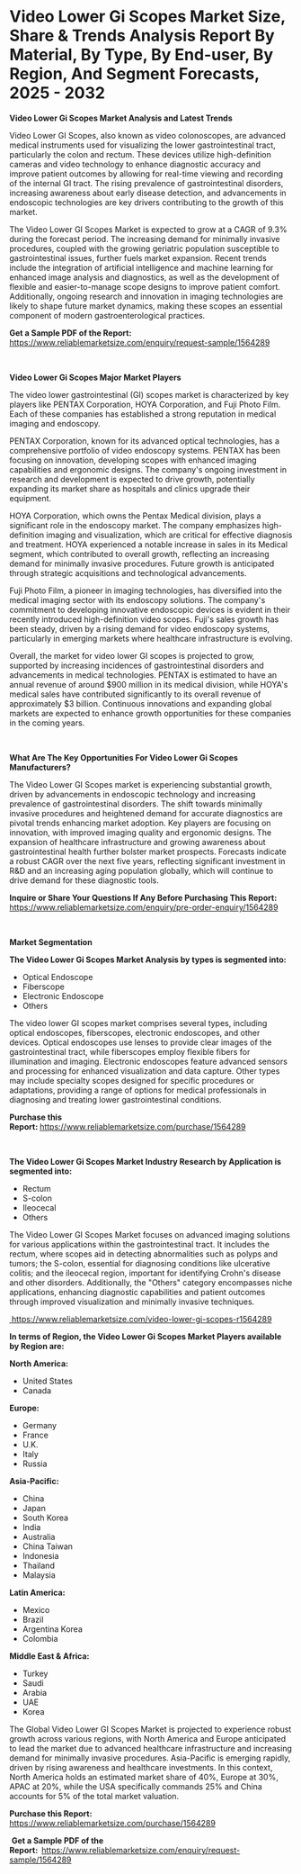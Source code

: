<p><h1>Video Lower Gi Scopes Market Size, Share & Trends Analysis Report By Material, By Type, By End-user, By Region, And Segment Forecasts, 2025 - 2032</h1></p><p><strong>Video Lower Gi Scopes Market Analysis and Latest Trends</strong></p>
<p><p>Video Lower GI Scopes, also known as video colonoscopes, are advanced medical instruments used for visualizing the lower gastrointestinal tract, particularly the colon and rectum. These devices utilize high-definition cameras and video technology to enhance diagnostic accuracy and improve patient outcomes by allowing for real-time viewing and recording of the internal GI tract. The rising prevalence of gastrointestinal disorders, increasing awareness about early disease detection, and advancements in endoscopic technologies are key drivers contributing to the growth of this market.</p><p>The Video Lower GI Scopes Market is expected to grow at a CAGR of 9.3% during the forecast period. The increasing demand for minimally invasive procedures, coupled with the growing geriatric population susceptible to gastrointestinal issues, further fuels market expansion. Recent trends include the integration of artificial intelligence and machine learning for enhanced image analysis and diagnostics, as well as the development of flexible and easier-to-manage scope designs to improve patient comfort. Additionally, ongoing research and innovation in imaging technologies are likely to shape future market dynamics, making these scopes an essential component of modern gastroenterological practices.</p></p>
<p><strong>Get a Sample PDF of the Report:&nbsp;</strong> <a href="https://www.reliablemarketsize.com/enquiry/request-sample/1564289?utm_campaign=3511&utm_medium=2&utm_source=Github&utm_content=ia&utm_term=14042025&utm_id=video-lower-gi-scopes">https://www.reliablemarketsize.com/enquiry/request-sample/1564289</a></p>
<p>&nbsp;</p>
<p><strong>Video Lower Gi Scopes Major Market Players</strong></p>
<p><p>The video lower gastrointestinal (GI) scopes market is characterized by key players like PENTAX Corporation, HOYA Corporation, and Fuji Photo Film. Each of these companies has established a strong reputation in medical imaging and endoscopy.</p><p>PENTAX Corporation, known for its advanced optical technologies, has a comprehensive portfolio of video endoscopy systems. PENTAX has been focusing on innovation, developing scopes with enhanced imaging capabilities and ergonomic designs. The company's ongoing investment in research and development is expected to drive growth, potentially expanding its market share as hospitals and clinics upgrade their equipment.</p><p>HOYA Corporation, which owns the Pentax Medical division, plays a significant role in the endoscopy market. The company emphasizes high-definition imaging and visualization, which are critical for effective diagnosis and treatment. HOYA experienced a notable increase in sales in its Medical segment, which contributed to overall growth, reflecting an increasing demand for minimally invasive procedures. Future growth is anticipated through strategic acquisitions and technological advancements.</p><p>Fuji Photo Film, a pioneer in imaging technologies, has diversified into the medical imaging sector with its endoscopy solutions. The company's commitment to developing innovative endoscopic devices is evident in their recently introduced high-definition video scopes. Fuji's sales growth has been steady, driven by a rising demand for video endoscopy systems, particularly in emerging markets where healthcare infrastructure is evolving.</p><p>Overall, the market for video lower GI scopes is projected to grow, supported by increasing incidences of gastrointestinal disorders and advancements in medical technologies. PENTAX is estimated to have an annual revenue of around $900 million in its medical division, while HOYA's medical sales have contributed significantly to its overall revenue of approximately $3 billion. Continuous innovations and expanding global markets are expected to enhance growth opportunities for these companies in the coming years.</p></p>
<p>&nbsp;</p>
<p><strong>What Are The Key Opportunities For Video Lower Gi Scopes Manufacturers?</strong></p>
<p><p>The Video Lower GI Scopes market is experiencing substantial growth, driven by advancements in endoscopic technology and increasing prevalence of gastrointestinal disorders. The shift towards minimally invasive procedures and heightened demand for accurate diagnostics are pivotal trends enhancing market adoption. Key players are focusing on innovation, with improved imaging quality and ergonomic designs. The expansion of healthcare infrastructure and growing awareness about gastrointestinal health further bolster market prospects. Forecasts indicate a robust CAGR over the next five years, reflecting significant investment in R&D and an increasing aging population globally, which will continue to drive demand for these diagnostic tools.</p></p>
<p><strong>Inquire or Share Your Questions If Any Before Purchasing This Report:</strong> <a href="https://www.reliablemarketsize.com/enquiry/pre-order-enquiry/1564289?utm_campaign=3511&utm_medium=2&utm_source=Github&utm_content=ia&utm_term=14042025&utm_id=video-lower-gi-scopes">https://www.reliablemarketsize.com/enquiry/pre-order-enquiry/1564289</a></p>
<p>&nbsp;</p>
<p><strong>Market Segmentation</strong></p>
<p><strong>The Video Lower Gi Scopes Market Analysis by types is segmented into:</strong></p>
<p><ul><li>Optical Endoscope</li><li>Fiberscope</li><li>Electronic Endoscope</li><li>Others</li></ul></p>
<p><p>The video lower GI scopes market comprises several types, including optical endoscopes, fiberscopes, electronic endoscopes, and other devices. Optical endoscopes use lenses to provide clear images of the gastrointestinal tract, while fiberscopes employ flexible fibers for illumination and imaging. Electronic endoscopes feature advanced sensors and processing for enhanced visualization and data capture. Other types may include specialty scopes designed for specific procedures or adaptations, providing a range of options for medical professionals in diagnosing and treating lower gastrointestinal conditions.</p></p>
<p><strong>Purchase this Report:&nbsp;</strong><a href="https://www.reliablemarketsize.com/purchase/1564289?utm_campaign=3511&utm_medium=2&utm_source=Github&utm_content=ia&utm_term=14042025&utm_id=video-lower-gi-scopes">https://www.reliablemarketsize.com/purchase/1564289</a></p>
<p>&nbsp;</p>
<p><strong>The Video Lower Gi Scopes Market Industry Research by Application is segmented into:</strong></p>
<p><ul><li>Rectum</li><li>S-colon</li><li>Ileocecal</li><li>Others</li></ul></p>
<p><p>The Video Lower GI Scopes Market focuses on advanced imaging solutions for various applications within the gastrointestinal tract. It includes the rectum, where scopes aid in detecting abnormalities such as polyps and tumors; the S-colon, essential for diagnosing conditions like ulcerative colitis; and the ileocecal region, important for identifying Crohn's disease and other disorders. Additionally, the "Others" category encompasses niche applications, enhancing diagnostic capabilities and patient outcomes through improved visualization and minimally invasive techniques.</p></p>
<p><a href="https://www.reliablemarketsize.com/video-lower-gi-scopes-r1564289?utm_campaign=3511&utm_medium=2&utm_source=Github&utm_content=ia&utm_term=14042025&utm_id=video-lower-gi-scopes">&nbsp;https://www.reliablemarketsize.com/video-lower-gi-scopes-r1564289</a></p>
<p><strong>In terms of Region, the Video Lower Gi Scopes Market Players available by Region are:</strong></p>
<p>
    <p> <strong> North America: </strong>
        <ul>
            <li>United States</li>
            <li>Canada</li>
        </ul>
        </p> 
    <p> <strong> Europe: </strong>
        <ul>
            <li>Germany</li>
            <li>France</li>
            <li>U.K.</li>
            <li>Italy</li>
            <li>Russia</li>
        </ul>
        </p> 
    <p> <strong> Asia-Pacific: </strong>
        <ul>
            <li>China</li>
            <li>Japan</li>
            <li>South Korea</li>
            <li>India</li>
            <li>Australia</li>
            <li>China Taiwan</li>
            <li>Indonesia</li>
            <li>Thailand</li>
            <li>Malaysia</li>
        </ul>
        </p> 
    <p> <strong> Latin America: </strong>
        <ul>
            <li>Mexico</li>
            <li>Brazil</li>
            <li>Argentina Korea</li>
            <li>Colombia</li>
        </ul>
        </p> 
    <p> <strong> Middle East & Africa: </strong>
        <ul>
            <li>Turkey</li>
            <li>Saudi</li>
            <li>Arabia</li>
            <li>UAE</li>
            <li>Korea</li>
        </ul>
    </p>
    </p>
<p><p>The Global Video Lower GI Scopes Market is projected to experience robust growth across various regions, with North America and Europe anticipated to lead the market due to advanced healthcare infrastructure and increasing demand for minimally invasive procedures. Asia-Pacific is emerging rapidly, driven by rising awareness and healthcare investments. In this context, North America holds an estimated market share of 40%, Europe at 30%, APAC at 20%, while the USA specifically commands 25% and China accounts for 5% of the total market valuation.</p></p>
<p><strong>Purchase this Report: </strong><a href="https://www.reliablemarketsize.com/purchase/1564289?utm_campaign=3511&utm_medium=2&utm_source=Github&utm_content=ia&utm_term=14042025&utm_id=video-lower-gi-scopes">https://www.reliablemarketsize.com/purchase/1564289</a></p>
<p>&nbsp;<strong>Get a Sample PDF of the Report:&nbsp;&nbsp;</strong><a href="https://www.reliablemarketsize.com/enquiry/request-sample/1564289?utm_campaign=3511&utm_medium=2&utm_source=Github&utm_content=ia&utm_term=14042025&utm_id=video-lower-gi-scopes">https://www.reliablemarketsize.com/enquiry/request-sample/1564289</a></p>
<p><strong></strong></p>
<p><p></p><p></p><p></p></p>